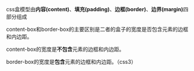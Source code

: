 css盒模型由<b>内容(content)</b>、<b>填充(padding)</b>、<b>边框(border)</b>、<b>边界(margin)</b>四部分组成


content-box和border-box的主要区别是二者的盒子的宽度是否包含元素的边框和内边距。

content-box的宽度是<b>不包含</b>元素的边框和内边距。

border-box的宽度是<b>包含</b>元素的边框和内边距。（css3）
